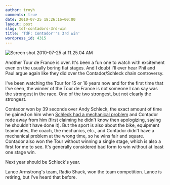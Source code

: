 ```yaml
---
author: troyh
comments: true
date: 2010-07-25 18:26:16+00:00
layout: post
slug: tdf-contadors-3rd-win
title: 'TdF: Contador''s 3rd win'
wordpress_id: 4315
---
```


![Screen shot 2010-07-25 at 11.25.04 AM](http://troyandgay.files.wordpress.com/2010/07/screen-shot-2010-07-25-at-11-25-04-am1.png)

Another Tour de France is over. It's been a fun one to watch with excitement even on the usually boring flat stages. And I doubt I'll ever hear Phil and Paul argue again like they did over the Contador/Schleck chain controversy.

I've been watching the Tour for 15 or 16 years now and for the first time that I've seen, the winner of the Tour de France is not someone I can say was the strongest in the race. One of the two strongest, but not clearly the strongest.
<!-- more -->

Contador won by 39 seconds over Andy Schleck, the exact amount of time he gained on him when [Schleck had a mechanical problem](http://troyandgay.files.wordpress.com/2010/07/screen-shot-2010-07-25-at-11-25-04-am1.png2010/07/19/tdf-contador-controversy/) and Contador rode away from him (first claiming he didn't know then apologizing, saying he shouldn't have done it). But the sport is also about the bike, equipment teammates, the coach, the mechanics, etc., and Contador didn't have a mechanical problem at the wrong time, so he wins fair and square. Contador also won the Tour without winning a single stage, which is also a first for me to see. It's generally considered bad form to win without at least one stage win.

Next year should be Schleck's year.

Lance Armstrong's team, Radio Shack, won the team competition. Lance is retiring, but I've heard that before.
